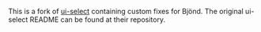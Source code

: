 This is a fork of [ui-select](https://github.com/angular-ui/ui-select/) containing custom fixes for Bjönd. The original ui-select README can be found at their repository.
